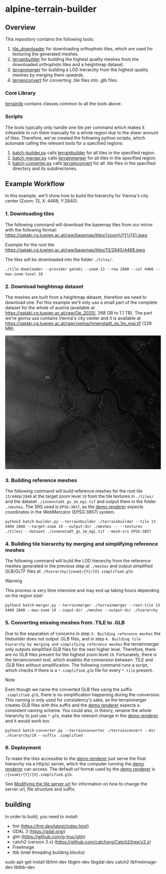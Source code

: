 # alpine-terrain-builder

## Overview

This repository contains the following tools:

1. [tile_downloader](src/tile_downloader) for downloading orthophoto tiles, which are used for texturing the generated meshes. 
2. [terrainbuilder](src/terrainbuilder/) for building the highest quality meshes from the downloaded orthophoto tiles and a heightmap dataset.
3. [terrainmerger](src/terrainmerger/) for building a LOD hierarchy from the highest quality meshes by merging them upwards.
4. [terrainconvert](src/terrainconvert/) for converting .tile files into .glb files.

### Core Library
[terrainlib](src/terrainlib/) contains classes common to all the tools above.

### Scripts
The tools typically only handle one tile per command which makes it infeasible to run them manually for a whole region due to the sheer amount of tiles. Therefore, we've created the following python scripts, which automate calling the relevant tools for a specified regions:

1. [batch-builder.py](batch-builder.py) calls [terrainbuilder](src/terrainbuilder/) for all tiles in the specified region.
2. [batch-merger.py](batch-merger.py) calls [terrainmerger](src/terrainmerger/) for all tiles in the specified region.
3. [batch-converter.py](batch-converter.py) calls [terrainconvert](src/terrainconvert/) for all .tile files in the specified directory and its subdirectories.

## Example Workflow

In this example, we'll show how to build the hierarchy for Vienna's city center (Zoom: 13, X: 4468, Y:2840).

### 1. Downloading tiles
The following command will download the basemap tiles from our mirror with the following format: 
https://gataki.cg.tuwien.ac.at/raw/basemap/tiles/{zoom}/{Y}/{X}.jpeg

Example for the root tile: https://gataki.cg.tuwien.ac.at/raw/basemap/tiles/13/2840/4468.jpeg

The tiles will be downloaded into the folder `./tiles/`.

```
./tile-downloader --provider gataki --zoom 13 --row 2840 --col 4468 --max-zoom-level 19
```

### 2. Download heightmap dataset
The meshes are built from a heightmap dataset, therefore we need to download one. For this example we'll only use a small part of the complete dataset for the whole of austria (available at https://gataki.cg.tuwien.ac.at/raw/Oe_2020/, 268 GB to 1.1 TB). The part we're gonna use contains Vienna's city center and it is available at https://gataki.cg.tuwien.ac.at/raw/vienna/innenstadt_gs_1m_mgi.tif (228 MB).

![Vienna city center heightmap](readme_img/innenstadt_gs_1m_mgi.jpg)

### 3. Building reference meshes
The following command will build reference meshes for the root tile `13/4468/2840` at the target zoom level `19` from the tile textures in `./tiles/` and the dataset `./innenstadt_gs_1m_mgi.tif` and output them in the folder `./meshes`. The SRS used is `EPSG:3857`, as the [demo renderer](https://github.com/polskus/renderer-alpinite) expects coordinates in the WebMercator (EPSG:3857) system.

```
python3 batch-builder.py --terrainbuilder ./terrainbuilder --tile 13 4468 2840 --target-zoom 19 --output-dir ./meshes -- --textures ./tiles/ --dataset ./innenstadt_gs_1m_mgi.tif --mesh-srs EPSG:3857
```

### 4. Building tile hierarchy by merging and simplifying reference meshes
The following command will build the LOD hierarchy from the reference meshes generated in the previous step at `./meshes` and output simplified GLB/GLTF files at `./hierarchy/{zoom}/{Y}/{X}.simplified.glb`.

> [!WARNING]
> This process is very time intensive and may end up taking hours depending on the region size!

```
python3 batch-merger.py --terrainmerger ./terrainmerger --root-tile 13 4468 2840 --max-zoom 19 --input-dir ./meshes --output-dir ./hierarchy
```

### 5. Converting missing meshes from .TILE to .GLB
Due to the separation of concerns in step `3. Building reference meshes` the tilebuilder does not output .GLB files, and in step `4. Building tile hierarchy by merging and simplifying reference meshes` the terrainmerger only outputs simplified GLB files for the next higher level. Therefore, there are no GLB files present for the highest zoom level `19`. Fortunately, there is the terrainconvert tool, which enables the conversion between .TILE and .GLB files without simplification. 
The following command runs a script, which checks if there is a `*.simplified.glb` file for every `*.tile` present.

> [!NOTE]
> Even though we name the converted GLB files using the suffix `.simplified.glb`, there is no simplification happening during the conversion. This naming is only used for consistency's sake, as the terrainmerger creates GLB files with this suffix and the [demo renderer](https://github.com/polskus/renderer-alpinite) expects a consistent naming scheme. You could also, in theory, rename the whole hierarchy to just use `*.glb`, make the relevant change in the [demo renderer](https://github.com/polskus/renderer-alpinite) and it would work too.

```
python3 batch-converter.py --terrainconverter ./terrainconvert --dir ./hierarchy/19 --suffix .simplified
```

### 6. Deployment
To make the tiles accessible to the [demo renderer](https://github.com/polskus/renderer-alpinite) just serve the final hierarchy via a http(s) server, which the computer running the [demo renderer](https://github.com/polskus/renderer-alpinite) can access. The default url format used by the [demo renderer](https://github.com/polskus/renderer-alpinite) is `/{zoom}/{Y}/{X}.simplified.glb`.

See [Modifying the tile server url](https://github.com/polskus/renderer-alpinite/blob/main/README.md#modifying-the-tile-server-url) for information on how to change the server url, file structure and suffix.

## building
In order to build, you need to install:

- fmt (https://fmt.dev/latest/index.html)
- GDAL 3 (https://gdal.org/)
- glm (https://github.com/g-truc/glm)
- catch2 (version 2.x) (https://github.com/catchorg/Catch2/tree/v2.x)
- FreeImage
- tbb (intel threading building blocks)

sudo apt-get install libfmt-dev libglm-dev libgdal-dev catch2 libfreeimage-dev libtbb-dev
